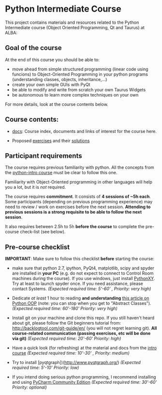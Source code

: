 # Python Intermediate Course

This project contains materials and resources related to the Python Intermediate
course (Object Oriented Programming, Qt and Taurus) at ALBA:


## Goal of the course

At the end of this course you should be able to:

- move ahead from simple structured programming (linear code using funcions) to
  Object-Oriented Programming in your python programs (understanding classes, 
  objects, inheritance,...)
- create your own simple GUIs with PyQt
- be able to modify and write from scratch your own Taurus Widgets
- be autonomous to learn more complex techniques on your own

For more details, look at the course contents below.

## Course contents:

- [docs](docs): Course index, documents and links of interest for the course 
  here.

- Proposed [exercises](exercises) and their [solutions](exercises/cheat)


## Participant requirements

The course requires previous familiarity with python. All the concepts from the 
[python-intro course](https://git.cells.es/cpascual/pythoncourse-intro) must be 
clear to follow this one.

Familiarity with Object-Oriented programming in other languages will help you a 
lot, but it is *not* required.

The course requires **commitment**.  It consists of **4 sessions of ~5h each**. 
Some participants (depending on previous programming experience) may need to 
review / work on exercises before the next session.
**Attending to previous sessions is a strong requisite to be able to follow 
the next session**.

It also requires between 2.5h to 5h **before the course** to complete the 
pre-course check-list (see below).


## Pre-course checklist

**IMPORTANT**: Make sure to follow this checklist **before** starting the course:

- make sure that python 2.7, ipython, PyQt4, matplotlib, scipy and spyder are 
  installed in **your PC** (e.g. do not expect to connect to Control Room 
  machines during the course). If you use windows, just install 
  [PythonXY](http://python-xy.github.io). Try at least to launch spyder once. 
  If you need assistance, please contact Systems. 
  *(Expected required time: 5'-60'  , Priority: very high)*
  
- Dedicate *at least* 1 hour to reading **and understanding** [this article on
  Python OOP](https://jeffknupp.com/blog/2014/06/18/improve-your-python-python-classes-and-object-oriented-programming/)
  (note: you can stop when you get to "Abstract Classes"). 
  *(Expected required time: 60'-180' Priority: very high)*

- Install git on your machine and clone this repo. If you still haven't heard 
  about git, please follow the Git beginners tutorial from: 
  http://backlogtool.com/git-guide/en/ (you will not regret learning git).
  **All course-related communication (passing exercises, etc will be done via 
  git)**
  *(Expected required time: 20'-60' Priority: high)*

- Have a quick look (for refreshing) at the material and docs from the 
  [intro course](https://git.cells.es/cpascual/pythoncourse-intro)
  *(Expected required time: 10'-30' , Priority: medium)*

- Try to install [pyqtgraph])(http://www.pyqtgraph.org/)
  *(Expected required time: 5'-10' Priority: low)*
  
- If you intend doing serious python programming, I recommend installing and 
  using [PyCharm Community Edition](https://www.jetbrains.com/pycharm)
  *(Expected required time: 30'-60' Priority: optional)*
